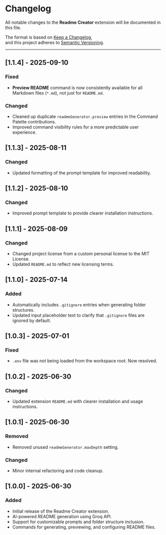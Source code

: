 # Changelog
All notable changes to the **Readme Creator** extension will be documented in this file.

The format is based on [Keep a Changelog](https://keepachangelog.com/en/1.0.0/),  
and this project adheres to [Semantic Versioning](https://semver.org/).

---

## [1.1.4] - 2025-09-10
### Fixed
- **Preview README** command is now consistently available for all Markdown files (`*.md`), not just for `README.md`.

### Changed
- Cleaned up duplicate `readmeGenerator.preview` entries in the Command Palette contributions.
- Improved command visibility rules for a more predictable user experience.

## [1.1.3] - 2025-08-11
### Changed
- Updated formatting of the prompt template for improved readability.

## [1.1.2] - 2025-08-10
### Changed
- Improved prompt template to provide clearer installation instructions.

## [1.1.1] - 2025-08-09
### Changed
- Changed project license from a custom personal license to the MIT License.
- Updated `README.md` to reflect new licensing terms.

## [1.1.0] - 2025-07-14
### Added
- Automatically includes `.gitignore` entries when generating folder structures.
- Updated input placeholder text to clarify that `.gitignore` files are ignored by default.

## [1.0.3] - 2025-07-01
### Fixed
- `.env` file was not being loaded from the workspace root. Now resolved.

## [1.0.2] - 2025-06-30
### Changed
- Updated extension `README.md` with clearer installation and usage instructions.

## [1.0.1] - 2025-06-30
### Removed
- Removed unused `readmeGenerator.maxDepth` setting.
### Changed
- Minor internal refactoring and code cleanup.

## [1.0.0] - 2025-06-30
### Added
- Initial release of the Readme Creator extension.
- AI-powered README generation using Groq API.
- Support for customizable prompts and folder structure inclusion.
- Commands for generating, previewing, and configuring README files.
